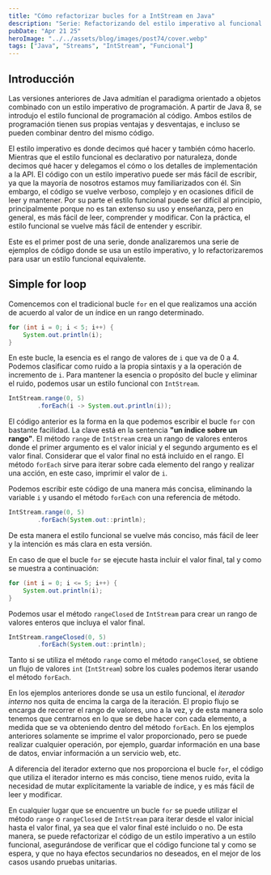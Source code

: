 ```yaml
---
title: "Cómo refactorizar bucles for a IntStream en Java"
description: "Serie: Refactorizando del estilo imperativo al funcional en Java"
pubDate: "Apr 21 25"
heroImage: "../../assets/blog/images/post74/cover.webp"
tags: ["Java", "Streams", "IntStream", "Funcional"]
---
```


## Introducción

Las versiones anteriores de Java admitían el paradigma orientado a objetos combinado con un estilo imperativo de programación. A partir de Java 8, se introdujo el estilo funcional de programación al código. Ambos estilos de programación tienen sus propias ventajas y desventajas, e incluso se pueden combinar dentro del mismo código.

El estilo imperativo es donde decimos qué hacer y también cómo hacerlo. Mientras que el estilo funcional es declarativo por naturaleza, donde decimos qué hacer y delegamos el cómo o los detalles de implementación a la API. El código con un estilo imperativo puede ser más fácil de escribir, ya que la mayoría de nosotros estamos muy familiarizados con él. Sin embargo, el código se vuelve verboso, complejo y en ocasiones difícil de leer y mantener. Por su parte el estilo funcional puede ser difícil al principio, principalmente porque no es tan extenso su uso y enseñanza, pero en general, es más fácil de leer, comprender y modificar. Con la práctica, el estilo funcional se vuelve más fácil de entender y escribir.

Este es el primer post de una serie, donde analizaremos una serie de ejemplos de código donde se usa un estilo imperativo, y lo refactorizaremos para usar un estilo funcional equivalente.

## Simple for loop

Comencemos con el tradicional bucle `for` en el que realizamos una acción de acuerdo al valor de un índice en un rango determinado.

```java
for (int i = 0; i < 5; i++) {
    System.out.println(i);
}
```

En este bucle, la esencia es el rango de valores de `i` que va de 0 a 4. Podemos clasificar como ruido a la propia sintaxis y a la operación de incremento de `i`. Para mantener la esencia o propósito del bucle y eliminar el ruido, podemos usar un estilo funcional con `IntStream`.

```java
IntStream.range(0, 5)
        .forEach(i -> System.out.println(i));
```

El código anterior es la forma en la que podemos escribir el bucle `for` con bastante facilidad. La clave está en la sentencia **"un índice sobre un rango"**. El método `range` de `IntStream` crea un rango de valores enteros donde el primer argumento es el valor inicial y el segundo argumento es el valor final. Considerar que el valor final no está incluido en el rango. El método `forEach` sirve para iterar sobre cada elemento del rango y realizar una acción, en este caso, imprimir el valor de `i`.

Podemos escribir este código de una manera más concisa, eliminando la variable `i` y usando el método `forEach` con una referencia de método.

```java
IntStream.range(0, 5)
        .forEach(System.out::println);
```

De esta manera el estilo funcional se vuelve más conciso, más fácil de leer y la intención es más clara en esta versión.

En caso de que el bucle `for` se ejecute hasta incluir el valor final, tal y como se muestra a continuación:

```java
for (int i = 0; i <= 5; i++) {
    System.out.println(i);
}
```

Podemos usar el método `rangeClosed` de `IntStream` para crear un rango de valores enteros que incluya el valor final.

```java
IntStream.rangeClosed(0, 5)
        .forEach(System.out::println);
```

Tanto si se utiliza el método `range` como el método `rangeClosed`, se obtiene un flujo de valores `int` (`IntStream`) sobre los cuales podemos iterar usando el método `forEach`.

En los ejemplos anteriores donde se usa un estilo funcional, el _iterador interno_ nos quita de encima la carga de la iteración. El propio flujo se encarga de recorrer el rango de valores, uno a la vez, y de esta manera solo tenemos que centrarnos en lo que se debe hacer con cada elemento, a medida que se va obteniendo dentro del método `forEach`. En los ejemplos anteriores solamente se imprime el valor proporcionado, pero se puede realizar cualquier operación, por ejemplo, guardar información en una base de datos, enviar información a un servicio web, etc.

A diferencia del iterador externo que nos proporciona el bucle `for`, el código que utiliza el iterador interno es más conciso, tiene menos ruido, evita la necesidad de mutar explícitamente la variable de índice, y es más fácil de leer y modificar.

En cualquier lugar que se encuentre un bucle `for` se puede utilizar el método `range` o `rangeClosed` de `IntStream` para iterar desde el valor inicial hasta el valor final, ya sea que el valor final esté incluido o no. De esta manera, se puede refactorizar el código de un estilo imperativo a un estilo funcional, asegurándose de verificar que el código funcione tal y como se espera, y que no haya efectos secundarios no deseados, en el mejor de los casos usando pruebas unitarias.